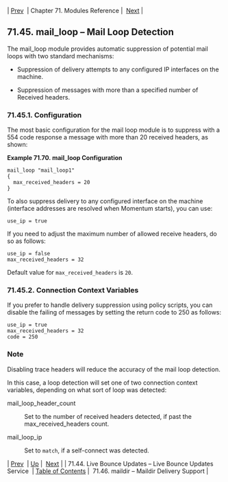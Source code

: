 | [Prev](modules.live.bounce.updates)  | Chapter 71. Modules Reference |  [Next](modules.maildir) |

## 71.45. mail_loop – Mail Loop Detection

<a className="indexterm" name="idp22115552"></a>

The mail_loop module provides automatic suppression of potential mail loops with two standard mechanisms:

*   Suppression of delivery attempts to any configured IP interfaces on the machine.

*   Suppression of messages with more than a specified number of Received headers.

### 71.45.1. Configuration

The most basic configuration for the mail loop module is to suppress with a 554 code response a message with more than 20 received headers, as shown:

<a name="example.mail_loop.3"></a>

**Example 71.70. mail_loop Configuration**

```
mail_loop "mail_loop1"
{
  max_received_headers = 20
}
```

To also suppress delivery to any configured interface on the machine (interface addresses are resolved when Momentum starts), you can use:

`use_ip = true`

If you need to adjust the maximum number of allowed receive headers, do so as follows:

```
use_ip = false
max_received_headers = 32
```

Default value for `max_received_headers` is `20`.

### 71.45.2. Connection Context Variables

If you prefer to handle delivery suppression using policy scripts, you can disable the failing of messages by setting the return code to 250 as follows:

```
use_ip = true
max_received_headers = 32
code = 250
```

### Note

Disabling trace headers will reduce the accuracy of the mail loop detection.

In this case, a loop detection will set one of two connection context variables, depending on what sort of loop was detected:

<dl className="variablelist">

<dt>mail_loop_header_count</dt>

<dd>

Set to the number of received headers detected, if past the max_received_headers count.

</dd>

<dt>mail_loop_ip</dt>

<dd>

Set to `match`, if a self-connect was detected.

</dd>

</dl>

| [Prev](modules.live.bounce.updates)  | [Up](modules) |  [Next](modules.maildir) |
| 71.44. Live Bounce Updates – Live Bounce Updates Service  | [Table of Contents](index) |  71.46. maildir – Maildir Delivery Support |

